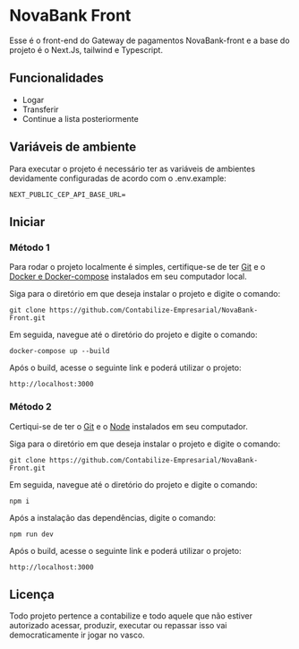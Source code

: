 # NovaBank Front

Esse é o front-end do Gateway de pagamentos NovaBank-front e a base do projeto é o Next.Js, tailwind e Typescript.

## Funcionalidades

- Logar
- Transferir
- Continue a lista posteriormente

## Variáveis de ambiente

Para executar o projeto é necessário ter as variáveis de ambientes devidamente configuradas de acordo com o .env.example:

    NEXT_PUBLIC_CEP_API_BASE_URL=


## Iniciar

### Método 1

Para rodar o projeto localmente é simples, certifique-se de ter [Git](https://git-scm.com/downloads) e o [Docker e Docker-compose](https://www.docker.com/products/docker-desktop/) instalados em seu computador local.

Siga para o diretório em que deseja instalar o projeto e digite o comando:

    git clone https://github.com/Contabilize-Empresarial/NovaBank-Front.git

Em seguida, navegue até o diretório do projeto e digite o comando:

    docker-compose up --build

Após o build, acesse o seguinte link e poderá utilizar o projeto:

    http://localhost:3000

### Método 2

Certiqui-se de ter o [Git](https://git-scm.com/downloads) e o [Node](https://nodejs.org/en/download/package-manager) instalados em seu computador.

Siga para o diretório em que deseja instalar o projeto e digite o comando:

    git clone https://github.com/Contabilize-Empresarial/NovaBank-Front.git

Em seguida, navegue até o diretório do projeto e digite o comando:

    npm i

Após a instalação das dependências, digite o comando:

    npm run dev

Após o build, acesse o seguinte link e poderá utilizar o projeto:

    http://localhost:3000

## Licença

Todo projeto pertence a contabilize e todo aquele que não estiver autorizado acessar, produzir, executar ou repassar isso vai democraticamente ir jogar no vasco.